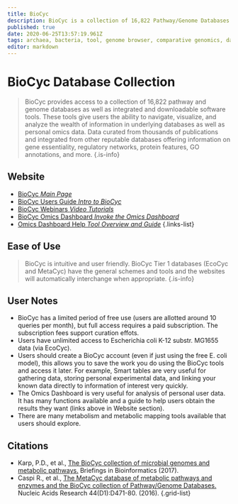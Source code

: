 ```yaml
---
title: BioCyc
description: BioCyc is a collection of 16,822 Pathway/Genome Databases (PGDBs), plus software tools for exploring them.
published: true
date: 2020-06-25T13:57:19.961Z
tags: archaea, bacteria, tool, genome browser, comparative genomics, data capture, resource center, database, transcriptomics, gene, co-expression, browser, data visualization, protein, clustering, mapping, metabolic pathways, data export, omics, eukaryota, curated, enrichment, essentiality, metabolomics
editor: markdown
---
```


# BioCyc Database Collection

> BioCyc provides access to a collection of 16,822 pathway and genome databases as well as integrated and downloadable software tools. These tools give users the ability to navigate, visualize, and analyze the wealth of information in underlying databases as well as personal omics data. 
&NewLine;
Data curated from thousands of publications and integrated from other reputable databases offering information on gene essentiality, regulatory networks, protein features, GO annotations, and more. 
{.is-info}


## Website

- [BioCyc *Main Page*](https://biocyc.org/)
- [BioCyc Users Guide *Intro to BioCyc*](https://biocyc.org/intro.shtml)
- [BioCyc Webinars *Video Tutorials*](https://biocyc.org/webinar.shtml)
- [BioCyc Omics Dashboard *Invoke the Omics Dashboard*](https://biocyc.org/dashboard/dashboard-intro.shtml)
- [Omics Dashboard Help *Tool Overview and Guide*](https://biocyc.org/dashboard/dashboard-help.html)
{.links-list}

## Ease of Use

> BioCyc is intuitive and user friendly. BioCyc Tier 1 databases (EcoCyc and MetaCyc) have the general schemes and tools and the websites will automatically interchange when appropriate.
{.is-info}

## User Notes

- BioCyc has a limited period of free use (users are allotted around 10 queries per month), but full access requires a paid subscription. The subscription fees support curation effots. 
- Users have unlimited access to Escherichia coli K-12 substr. MG1655 data (via EcoCyc).
- Users should create a BioCyc account (even if just using the free E. coli model), this allows you to save the work you do using the BioCyc tools and access it later.  For example, Smart tables are very useful for gathering data, storing personal experimental data, and linking your known data directly to information of interest very quickly.
- The Omics Dashboard is very useful for analysis of personal user data.  It has many functions available and a guide to help users obtain the results they want (links above in Website section).
- There are many metabolism and metabolic mapping tools available that users should explore. 

## Citations

- Karp, P.D., et al., [The BioCyc collection of microbial genomes and metabolic pathways.](https://academic.oup.com/bib/article-abstract/20/4/1085/4084231?redirectedFrom=fulltext) Briefings in Bioinformatics (2017).
- Caspi R., et al., [The MetaCyc database of metabolic pathways and enzymes and the BioCyc collection of Pathway/Genome Databases.](https://academic.oup.com/nar/article/44/D1/D471/2502657) Nucleic Acids Research 44(D1):D471-80. (2016).
{.grid-list}